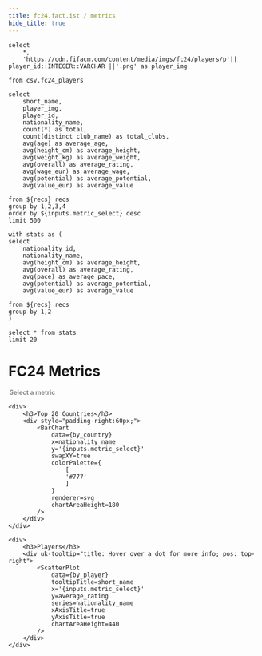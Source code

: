 ```yaml
---
title: fc24.fact.ist / metrics
hide_title: true
---
```



```recs
select 
    *,
    'https://cdn.fifacm.com/content/media/imgs/fc24/players/p'|| player_id::INTEGER::VARCHAR ||'.png' as player_img

from csv.fc24_players
```

```by_player
select
    short_name,
    player_img, 
    player_id,
    nationality_name,
    count(*) as total,
    count(distinct club_name) as total_clubs,
    avg(age) as average_age,
    avg(height_cm) as average_height,
    avg(weight_kg) as average_weight,
    avg(overall) as average_rating,
    avg(wage_eur) as average_wage,
    avg(potential) as average_potential,
    avg(value_eur) as average_value
    
from ${recs} recs
group by 1,2,3,4
order by ${inputs.metric_select} desc
limit 500
```

```by_country
with stats as (
select
    nationality_id,
    nationality_name,
    avg(height_cm) as average_height,
    avg(overall) as average_rating,
    avg(pace) as average_pace,
    avg(potential) as average_potential,
    avg(value_eur) as average_value
    
from ${recs} recs
group by 1,2
)

select * from stats
limit 20
```

<h1>FC24 Metrics</h1>

<legend>Select a metric</legend>
<ButtonGroup 
    name=metric_select
>
    <ButtonGroupItem valueLabel="Avg Potential" value="average_potential" />
    <ButtonGroupItem valueLabel="Avg Value" value="average_value" default />
    <ButtonGroupItem valueLabel="Avg Height in cm" value="average_height" />
</ButtonGroup>


<Grid cols=2 gapSize=lg>

    <div>
        <h3>Top 20 Countries</h3>
        <div style="padding-right:60px;">
            <BarChart
                data={by_country}
                x=nationality_name 
                y='{inputs.metric_select}'
                swapXY=true
                colorPalette={
                    [
                    '#777'
                    ]
                }
                renderer=svg
                chartAreaHeight=180
            />
        </div>
    </div>

    <div>
        <h3>Players</h3>
        <div uk-tooltip="title: Hover over a dot for more info; pos: top-right">
            <ScatterPlot 
                data={by_player}
                tooltipTitle=short_name
                x='{inputs.metric_select}' 
                y=average_rating
                series=nationality_name
                xAxisTitle=true 
                yAxisTitle=true
                chartAreaHeight=440
            />
        </div>
    </div>

</Grid>

<style>
legend {
    font-size:0.9em;
    color:#888;
    font-weight:700;
}
</style>